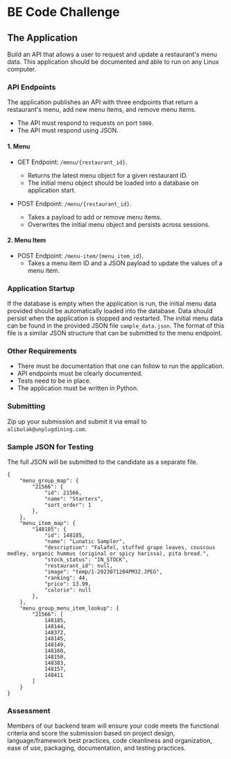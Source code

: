 # BE Code Challenge

## The Application

Build an API that allows a user to request and update a restaurant's menu data. This application should be documented and able to run on any Linux computer.

### API Endpoints

The application publishes an API with three endpoints that return a restaurant's menu, add new menu items, and remove menu items.

- The API must respond to requests on port `5000`.
- The API must respond using JSON.

#### 1. Menu

- GET Endpoint: `/menu/{restaurant_id}`.
  - Returns the latest menu object for a given restaurant ID.
  - The initial menu object should be loaded into a database on application start.

- POST Endpoint: `/menu/{restaurant_id}`.
  - Takes a payload to add or remove menu items.
  - Overwrites the initial menu object and persists across sessions.

#### 2. Menu Item

- POST Endpoint: `/menu-item/{menu_item_id}`.
  - Takes a menu item ID and a JSON payload to update the values of a menu item.

### Application Startup

If the database is empty when the application is run, the initial menu data provided should be automatically loaded into the database. Data should persist when the application is stopped and restarted.
The initial menu data can be found in the provided JSON file `sample_data.json`. The format of this file is a similar JSON structure that can be submitted to the menu endpoint.


### Other Requirements

- There must be documentation that one can follow to run the application.
- API endpoints must be clearly documented.
- Tests need to be in place.
- The application must be written in Python.

### Submitting

Zip up your submission and submit it via email to `alibolak@unplugdining.com`.

### Sample JSON for Testing

The full JSON will be submitted to the candidate as a separate file.
```
{
    "menu_group_map": {
        "21566": {
            "id": 21566,
            "name": "Starters",
            "sort_order": 1
        },
    },
    "menu_item_map": {
        "148185": {
            "id": 148185,
            "name": "Lunatic Sampler",
            "description": "Falafel, stuffed grape leaves, couscous medley, organic hummus (original or spicy harissa), pita bread.",
            "stock_status": "IN_STOCK",
            "restaurant_id": null,
            "image": "temp/1-2023071204PM32.JPEG",
            "ranking": 44,
            "price": 13.99,
            "calorie": null
        },
    },
    "menu_group_menu_item_lookup": {
        "21566": [
            148185,
            148144,
            148372,
            148145,
            148149,
            148160,
            148150,
            148383,
            148157,
            148411
        ]
    }
}
```
### Assessment

Members of our backend team will ensure your code meets the functional criteria and score the submission based on project design, language/framework best practices, code cleanliness and organization, ease of use, packaging, documentation, and testing practices.
